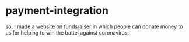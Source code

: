 # payment-integration
so, I made a website on fundsraiser in which people can donate money to us for helping to win the battel against coronavirus.
